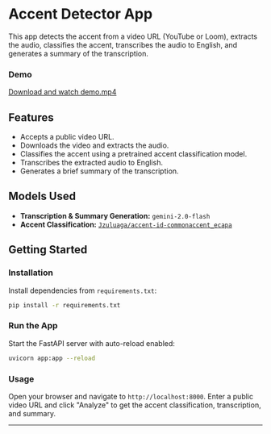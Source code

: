 # Accent Detector App

This app detects the accent from a video URL (YouTube or Loom), extracts the audio, classifies the accent, transcribes the audio to English, and generates a summary of the transcription.

### Demo

[Download and watch demo.mp4](static/demo.mp4)

## Features

- Accepts a public video URL.
- Downloads the video and extracts the audio.
- Classifies the accent using a pretrained accent classification model.
- Transcribes the extracted audio to English.
- Generates a brief summary of the transcription.

## Models Used

- **Transcription & Summary Generation:** `gemini-2.0-flash`
- **Accent Classification:** [`Jzuluaga/accent-id-commonaccent_ecapa`](https://huggingface.co/Jzuluaga/accent-id-commonaccent_ecapa)

## Getting Started

### Installation

Install dependencies from `requirements.txt`:

```bash
pip install -r requirements.txt
````

### Run the App

Start the FastAPI server with auto-reload enabled:

```bash
uvicorn app:app --reload
```

### Usage

Open your browser and navigate to `http://localhost:8000`.
Enter a public video URL and click "Analyze" to get the accent classification, transcription, and summary.

---


